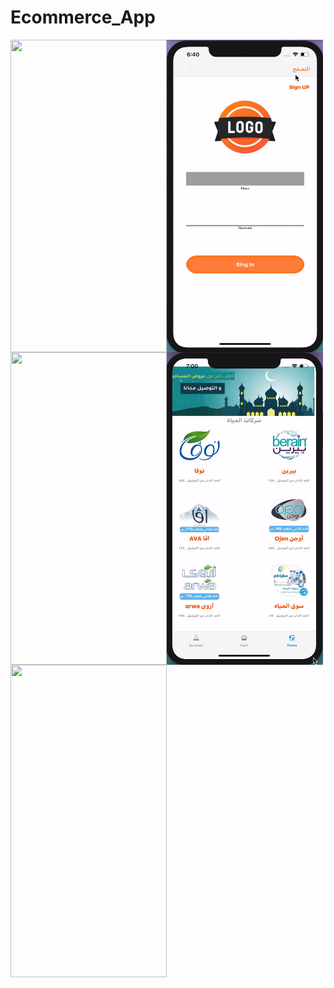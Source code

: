 # Ecommerce_App
   <img align="left" width="250" height="500" img src="11.gif">
      <img align="left" width="250" height="500" img src="22.gif">
   <img align="left" width="250" height="500" img src="33.gif">
   <img align="left" width="250" height="500" img src="٤٤.gif">
   <img align="left" width="250" height="500" img src="٥٥.gif">
